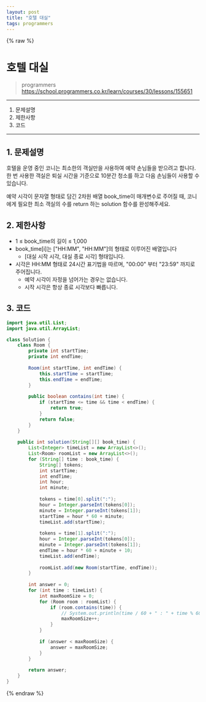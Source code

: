 ```yaml
---
layout: post
title: "호텔 대실"
tags: programmers
---
```


{% raw %}
# 호텔 대실
> programmers
> https://school.programmers.co.kr/learn/courses/30/lessons/155651

* * *

1. 문제설명
2. 제한사항
3. 코드

* * *

## 1. 문제설명

호텔을 운영 중인 코니는 최소한의 객실만을 사용하여 예약 손님들을 받으려고 합니다. 한 번 사용한 객실은 퇴실 시간을 기준으로 10분간 청소를 하고 다음 손님들이 사용할 수 있습니다.

예약 시각이 문자열 형태로 담긴 2차원 배열 book_time이 매개변수로 주어질 때, 코니에게 필요한 최소 객실의 수를 return 하는 solution 함수를 완성해주세요.

## 2. 제한사항
- 1 ≤ book_time의 길이 ≤ 1,000
- book_time[i]는 ["HH:MM", "HH:MM"]의 형태로 이루어진 배열입니다
    - [대실 시작 시각, 대실 종료 시각] 형태입니다.
- 시각은 HH:MM 형태로 24시간 표기법을 따르며, "00:00" 부터 "23:59" 까지로 주어집니다.
    - 예약 시각이 자정을 넘어가는 경우는 없습니다.
    - 시작 시각은 항상 종료 시각보다 빠릅니다.

## 3. 코드

```java
import java.util.List;
import java.util.ArrayList;

class Solution {
    class Room {
        private int startTime;
        private int endTime;
        
        Room(int startTime, int endTime) {
            this.startTime = startTime;
            this.endTime = endTime;
        }
        
        public boolean contains(int time) {
            if (startTime <= time && time < endTime) {
                return true;
            }
            return false;
        }
    }
    
    public int solution(String[][] book_time) {
        List<Integer> timeList = new ArrayList<>();
        List<Room> roomList = new ArrayList<>();
        for (String[] time : book_time) {
            String[] tokens;
            int startTime;
            int endTime;
            int hour;
            int minute;
            
            tokens = time[0].split(":");
            hour = Integer.parseInt(tokens[0]);
            minute = Integer.parseInt(tokens[1]);
            startTime = hour * 60 + minute;
            timeList.add(startTime);
            
            tokens = time[1].split(":");
            hour = Integer.parseInt(tokens[0]);
            minute = Integer.parseInt(tokens[1]);
            endTime = hour * 60 + minute + 10;            
            timeList.add(endTime);
            
            roomList.add(new Room(startTime, endTime));
        }
    
        int answer = 0;
        for (int time : timeList) {
            int maxRoomSize = 0;
            for (Room room : roomList) {
                if (room.contains(time)) {
                    // System.out.println(time / 60 + " : " + time % 60);
                    maxRoomSize++;
                }
            }
            
            if (answer < maxRoomSize) {
                answer = maxRoomSize;
            }
        }
        
        return answer;
    }
}
```

{% endraw %}
